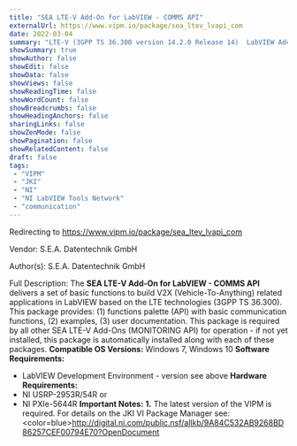 ```yaml
---
title: "SEA LTE-V Add-On for LabVIEW - COMMS API"
externalUrl: https://www.vipm.io/package/sea_ltev_lvapi_com
date: 2022-03-04
summary: "LTE-V (3GPP TS 36.300 version 14.2.0 Release 14)  LabVIEW Add-On (COMMS) for V2X communications"
showSummary: true
showAuthor: false
showEdit: false
showData: false
showViews: false
showReadingTime: false
showWordCount: false
showBreadcrumbs: false
showHeadingAnchors: false
sharingLinks: false
showZenMode: false
showPagination: false
showRelatedContent: false
draft: false
tags:
 - "VIPM"
 - "JKI"
 - "NI"
 - "NI LabVIEW Tools Network"
 - "communication"
---
```


Redirecting to https://www.vipm.io/package/sea_ltev_lvapi_com

Vendor: S.E.A. Datentechnik GmbH

Author(s): S.E.A. Datentechnik GmbH
 
Full Description:
The **SEA LTE-V Add-On for LabVIEW - COMMS API** delivers a set of basic functions to build V2X (Vehicle-To-Anything) related applications in LabVIEW based on the LTE technologies (3GPP TS 36.300). This package provides: (1) functions palette (API) with basic communication functions, (2) examples, (3) user documentation.
 This package is required by all other SEA LTE-V Add-Ons (MONITORING API) for operation - if not yet installed, this package is automatically installed along with each of these packages.
**Compatible OS Versions:** Windows 7, Windows 10
**Software Requirements:**
- LabVIEW Development Environment - version see above
**Hardware Requirements:**
- NI USRP-2953R/54R or
- NI PXIe-5644R
**Important Notes:**
**1.** The latest version of the VIPM is required. For details on the JKI VI Package Manager see:
<color=blue>http://digital.ni.com/public.nsf/allkb/9A84C532AB9268BD86257CEF00794E70?OpenDocument</color>